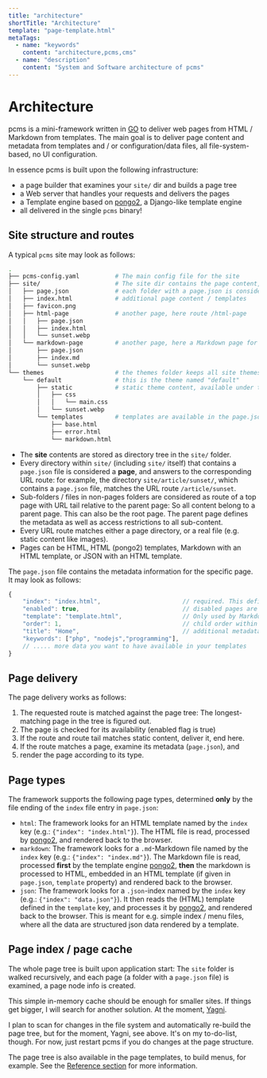```yaml
---
title: "architecture"
shortTitle: "Architecture"
template: "page-template.html"
metaTags: 
  - name: "keywords"
    content: "architecture,pcms,cms"
  - name: "description"
    content: "System and Software architecture of pcms"
---
```

# Architecture

pcms is a mini-framework written in [GO](https://go.dev/) to deliver web pages from HTML / Markdown from templates.
The main goal is to deliver page content and metadata from templates and / or configuration/data files, all file-system-based, no UI configuration.

In essence pcms is built upon the following infrastructure:

* a page builder that examines your `site/` dir and builds a page tree
* a Web server that handles your requests and delivers the pages
* a Template engine based on [pongo2](https://github.com/flosch/pongo2), a Django-like template engine
* all delivered in the single `pcms` binary!

## Site structure and routes

A typical `pcms` site may look as follows:

```sh
.
├── pcms-config.yaml          # The main config file for the site
├── site/                     # The site dir contains the page content, and listens to the "/" route
│   ├── page.json             # each folder with a page.json is considered a "page"
│   ├── index.html            # additional page content / templates
│   ├── favicon.png
│   ├── html-page             # another page, here route /html-page
│   │   ├── page.json
│   │   ├── index.html
│   │   └── sunset.webp
│   └── markdown-page         # another page, here a Markdown page for the route /markdown-page
│       ├── page.json
│       ├── index.md
│       └── sunset.webp
└── themes                    # the themes folder keeps all site themes
    └── default               # this is the theme named "default"
        ├── static            # static theme content, available under the /theme/static route
        │   ├── css
        │   │   └── main.css
        │   └── sunset.webp
        └── templates         # templates are available in the page.json's template config for single pages
            ├── base.html
            ├── error.html
            └── markdown.html
```

* The **site** contents are stored as directory tree in the `site/` folder.
* Every directory within `site/` (including `site/` itself) that contains a `page.json` file is considered a **page**, and answers to the corresponding URL route:
  for example, the directory `site/article/sunset/`, which contains a `page.json` file, matches the URL route `/article/sunset`.
* Sub-folders / files in non-pages folders are considered as route of a top page with URL tail relative to the parent page:
  So all content belong to a parent page. This can also be the root page. The parent page
  defines the metadata as well as access restrictions to all sub-content.
* Every URL route matches either a page directory, or a real file (e.g. static content like images).
* Pages can be HTML, HTML (pongo2) templates, Markdown with an HTML template, or JSON with an HTML template.

The `page.json` file contains the metadata information for the specific page. It may look as follows:

```js
{
    "index": "index.html",                       // required. This defines the page type as well as the included template.
    "enabled": true,                             // disabled pages are not delivered by a route, but still added to the page tree.
    "template": "template.html",                 // Only used by Markdown or JSON pages, this is the template used to embed and process the original data / markdown.
    "order": 1,                                  // child order within the parent page. This can be everything, it will be ordered naturally.
    "title": "Home",                             // additional metadata, like page title, keywords etc. This info is available in the page templates.
    "keywords": ["php", "nodejs","programming"],
    // ..... more data you want to have available in your templates
}
```

## Page delivery

The page delivery works as follows:

1. The requested route is matched against the page tree: The longest-matching page in the tree is figured out.
2. The page is checked for its availability (enabled flag is true)
3. If the route and route tail matches static content, deliver it, end here.
4. If the route matches a page, examine its metadata (`page.json`), and
5. render the page according to its type.

## Page types

The framework supports the following page types, determined **only** by the file ending of the `index` file entry in `page.json`:

* `html`: The framework looks for an HTML template named by the `index` key (e.g.: `{"index": "index.html"}`). The HTML file
    is read, processed by [pongo2](https://github.com/flosch/pongo2), and rendered back to the browser.
* `markdown`: The framework looks for a `.md`-Markdown file named by the `index` key (e.g.: `{"index": "index.md"}`). The Markdown file
    is read, processed **first** by the template engine [pongo2](https://github.com/flosch/pongo2), **then** the markdown is processed to HTML, embedded in an HTML template (if given in `page.json`, `template` property) and rendered back to the browser.
* `json`: The framework looks for a `.json`-index named by the `index` key (e.g.: `{"index": "data.json"}`).
  It then reads the (HTML) template defined in the `template` key, and processes it by [pongo2](https://github.com/flosch/pongo2), and rendered back to the browser.
  This is meant for e.g. simple index / menu files, where all the data are structured json data rendered by a template.

## Page index / page cache

The whole page tree is built upon application start: The `site` folder is walked recursively, and each page (a folder with a `page.json` file) is
examined, a page node info is created.

This simple in-memory cache should be enough for smaller sites. If things get bigger, I will search for another solution. At the moment, [Yagni](https://www.martinfowler.com/bliki/Yagni.html).

I plan to scan for changes in the file system and automatically re-build the page tree, but
for the moment, Yagni, see above. It's on my to-do-list, though. For now, just restart pcms if you do
changes at the page structure.

The page tree is also available in the page templates, to build menus, for example. See the [Reference section]({{base}}/reference/) for more information.
